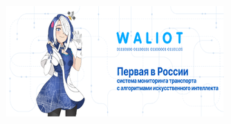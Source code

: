 <p align="center">
    <img src="https://github.com/waliot/.github/blob/main/profile/banner_v1.png"
        height="256">
</p>
